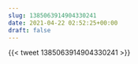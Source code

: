 ```yaml
---
slug: 1385063914904330241
date: 2021-04-22 02:52:25+00:00
draft: false
---
```


{{< tweet 1385063914904330241 >}}
